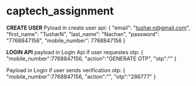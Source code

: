 # captech_assignment

**CREATE USER**
Pyload in create user api:
{
    "email": "tushar.n@gmail.com",
    "first_name": "TusharN",
    "last_name": "Nachan",
    "password": "7768847156",
    "mobile_number": 7768847156
}

**LOGIN API**
payload in Login Api if user requestes otp:
{
"mobile_number":7768847156,
"action":"GENERATE OTP",
"otp":""
}

Payload in Login if user sends verification otp:
{
"mobile_number":7768847156,
"action":"",
"otp":"286777"
}
